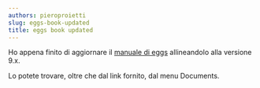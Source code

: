 ```yaml
---
authors: pieroproietti
slug: eggs-book-updated
title: eggs book updated
---
```


Ho appena finito di aggiornare il [manuale di eggs](https://penguins-eggs.net/book/italiano.html) allineandolo alla versione 9.x.

Lo potete trovare, oltre che dal link fornito, dal menu Documents.





